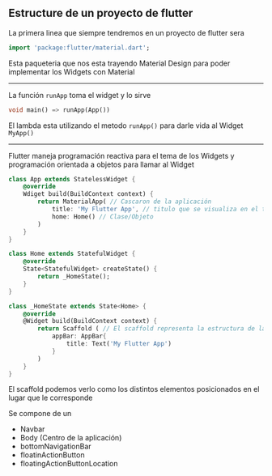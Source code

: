 ## Estructure de un proyecto de flutter

La primera linea que siempre tendremos en un proyecto de flutter sera

```dart
import 'package:flutter/material.dart';
```

Esta paqueteria que nos esta trayendo Material Design para poder implementar los Widgets con Material

---

La función `runApp` toma el widget y lo sirve

```dart
void main() => runApp(App())
```

El lambda esta utilizando el metodo `runApp()` para darle vida al Widget `MyApp()`

---

Flutter maneja programación reactiva para el tema de los Widgets y programación orientada a objetos para llamar al Widget

```dart
class App extends StatelessWidget {
	@override
	Wdiget build(BuildContext context) {
		return MaterialApp( // Cascaron de la aplicación
			title: 'My Flutter App', // titulo que se visualiza en el task manager o visualización externa de aplicación
			home: Home() // Clase/Objeto
		)
	}
}

class Home extends StatefulWidget {
	@override
	State<StatefulWidget> createState() {
		return _HomeState();
	}
}

class _HomeState extends State<Home> {
	@override
	@Widget build(BuildContext context) {
		return Scaffold ( // El scaffold representa la estructura de la aplicación
			appBar: AppBar{
				title: Text('My Flutter App')
			}
		)
	}
}
```

El scaffold podemos verlo como los distintos elementos posicionados en el lugar que le corresponde

Se compone de un

- Navbar
- Body (Centro de la aplicación)
- bottomNavigationBar
- floatinActionButton
- floatingActionButtonLocation
